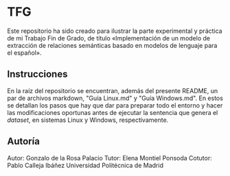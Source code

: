 # TFG
Este repositorio ha sido creado para ilustrar la parte experimental y práctica de mi Trabajo Fin de Grado, de título «Implementación de un modelo de extracción de relaciones semánticas basado en modelos de lenguaje para el español».

## Instrucciones
En la raíz del repositorio se encuentran, además del presente README, un par de archivos markdown, "Guía Linux.md" y "Guía Windows.md". En estos se detallan los pasos que hay que dar para preparar todo el entorno y hacer las modificaciones oportunas antes de ejecutar la sentencia que genera el *dataset*, en sistemas Linux y Windows, respectivamente.

## Autoría
Autor: Gonzalo de la Rosa Palacio
Tutor: Elena Montiel Ponsoda
Cotutor: Pablo Calleja Ibáñez
Universidad Politécnica de Madrid
